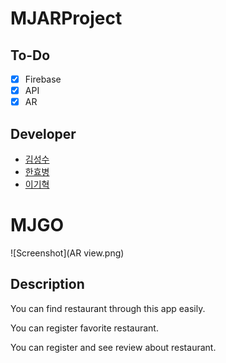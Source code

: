 # MJARProject

## To-Do ##
- [x] Firebase
- [x] API
- [x] AR

## Developer ##

* [김성수](https://github.com/munak)
* [한효병](https://github.com/hanhb1011)
* [이기혁](https://github.com/rascal1101)

# MJGO #

![Screenshot](AR view.png)



## Description ##

You can find restaurant through this app easily. 

You can register favorite restaurant.

You can register and see review about restaurant.

